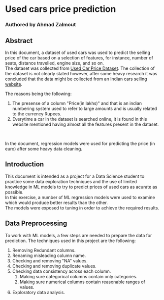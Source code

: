 # Used cars price prediction
### Authored by Ahmad Zalmout

## Abstract

In this document, a dataset of used cars was used to predict the selling price of the car based on a selection of features, for instance, number of seats, distance travelled, engine size, and so on. <br>
The dataset was collected from [Used Car Price Dataset](https://www.kaggle.com/datasets/rishabhkarn/used-car-dataset). The collection of the dataset is not clearly stated however, after some heavy research it was concluded that the data might be collected from an Indian cars selling [website](https://www.cardekho.com/). <br>

The reasons being the following:
1. The presense of a column "Price(in lakhs)" and that is an indian numbering system used to refer to large amounts and is usually related to the currency Rupees.
2. Everytime a car in the dataset is searched online, it is found in this website mentioned having almost all the features present in the dataset.
<br>

In the document, regression models were used for predicting the price (in euro) after some heavy data cleaning.

## Introduction

This document is intended as a project for a Data Science student to practice some data exploration techniques and the use of limited knowledge in ML models to try to predict prices of used cars as acurate as possible.<br>
In this exercise, a number of ML regression models were used to examine which would produce better results than the other.<br>
The models were exposed to tuning in order to achieve the required results.

## Data Preprocessing

To work with ML models, a few steps are needed to prepare the data for prediction.
The techniques used in this project are the following:

1. Removing Redundant columns.
2. Renaming misleading column name.
3. Checking and removing "NA" values.
4. Checking and removing duplicate values.
5. Checking data consistency across each column.
    1. Making sure categorical columns contain only categories.
    2. Making sure numerical columns contain reasonable ranges of values.
6. Exploratory data analysis.

